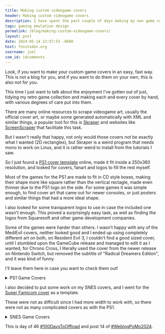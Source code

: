 ```yaml
---
title: Making custom videogame covers
header: Making custom videogame covers
description: I have spent the past couple of days making my own game covers for PS1 and SNES games to display on my Miyoo Mini Plus, so I wrote about it.
tags: gaming emulation design
permalink: /blog/making-custom-videogame-covers/
layout: post
date: 2024-05-14 22:57:53 -0600
host: fosstodon.org
username: joel
com_id: idcomments
---
```


Look, if you want to make your custom game covers in an easy, fast way. This is not a blog for you, and if you want to do them on your own, this is also not for you.

This time I just want to talk about the enjoyment I've gotten out of just, tidying my retro game collection and making each and every cover by hand, with various degrees of care put into them.

There are many online resources to scrape videogame art, usually the official cover art, or maybe some generated automatically with XML and similar things, a popular tool for this is [Skraper](https://www.skraper.net/) and websites like [ScreenScraper](https://www.screenscraper.fr/) that facilitate this task.

But I wasn't really that happy, not only would those covers not be exactly what I wanted (2D rectangles), but Skraper is a weird program that needs mono to work on Linux, and it is rather weird to install from the tutorials I saw.

So I just found a [PS1 cover template](https://www.deviantart.com/brfa98/art/PS1-Cover-Template-HD-Remake-670864142) online, made it fit inside a 250x360 resolution, and looked for covers, fanart and logos to fill the rest myself.

Most of the games for the PS1 are made to fit in CD style boxes, making their shape more like square rather than the vertical rectagle, made even thinner due to the PS1 logo on the side. For some games it was simple enough, to find cover art that came out for newer consoles, or just posters and similar things that had a more ideal shape.

I also looked for some transparent logos to use in case the included one wasn't enough. This proved a surprisingly easy task, as well as finding the logos from Squaresoft and other game development companies.

Some of the games were harder than others. I wasn't happy with any of the MediEvil covers, neither looked good and I ended up using completely different art on both, on Resident Evil 3, I couldn't find a good sized cover, until I stumbled upon the GameCube release and managed to edit it as I wanted, for Chrono Cross, I literally used the cover from the newer release on Nintendo Switch, but removed the subtitle of "Radical Dreamers Edition", and it was kind of funny.

I'll leave them here in case you want to check them out!

<details markdown=1>
  <summary>PS1 Game Covers</summary>
![Aconcagua (English)](/assets/img/gamecovers/Aconcagua (English).png)
![Alundra (Un-Working Designs) (SLUS00553)](/assets/img/gamecovers/Alundra (Un-Working Designs) (SLUS00553).png)
![Another World (DOS Port)](/assets/img/gamecovers/Another World (DOS Port).png)
![Castlevania - Symphony of the Night (J) (v 1.2)](/assets/img/gamecovers/Castlevania - Symphony of the Night (J) (v 1.2).png)
![Chrono Cross (USA)](/assets/img/gamecovers/Chrono Cross (USA).png)
![Crash Bandicoot (USA)](/assets/img/gamecovers/Crash Bandicoot (USA).png)
![Final Fantasy VII (Spain)](/assets/img/gamecovers/Final Fantasy VII (Spain).png)
![Klonoa - Door to Phantomile (USA)](/assets/img/gamecovers/Klonoa - Door to Phantomile (USA).png)
![Koudelka (USA)](/assets/img/gamecovers/Koudelka (USA).png)
![Legacy of Kain - Soul Reaver (USA)](/assets/img/gamecovers/Legacy of Kain - Soul Reaver (USA).png)
![MediEvil (USA)](/assets/img/gamecovers/MediEvil (USA).png)
![MediEvil II (USA)](/assets/img/gamecovers/MediEvil II (USA).png)
![Metal Gear Solid (USA) (Rev 1)](/assets/img/gamecovers/Metal Gear Solid (USA) (Rev 1).png)
![Parasite Eve (USA) (SLUS00662)](/assets/img/gamecovers/Parasite Eve (USA) (SLUS00662).png)
![Resident Evil - Director's Cut - Dual Shock Ver. (USA)](/assets/img/gamecovers/Resident Evil - Director's Cut - Dual Shock Ver. (USA).png)
![Resident Evil 2 - Dual Shock Ver. (USA)](/assets/img/gamecovers/Resident Evil 2 - Dual Shock Ver. (USA).png)
![Resident Evil 3 - Nemesis (USA)](/assets/img/gamecovers/Resident Evil 3 - Nemesis (USA).png)
![Suikoden II (SLUS00958)](/assets/img/gamecovers/Suikoden II (SLUS00958).png)
![The Legend of Dragoon (USA)](/assets/img/gamecovers/The Legend of Dragoon (USA).png)
![Vagrant Story (USA)](/assets/img/gamecovers/Vagrant Story (USA).png)
![Xenogears (USA) (SLUS00664)](/assets/img/gamecovers/Xenogears (USA) (SLUS00664).png)
</details>

I also decided to put some work on my SNES covers, and I went for the [Super Famicom cover](https://www.deviantart.com/genesismegadrive21/art/Super-Famicom-JP-SNES-Cover-Template-914181090) as a template.

These were not as difficult since I had more width to work with, so there were not as many complicated covers as with the PS1.



<details markdown=1>
  <summary>SNES Game Covers</summary>
![Bahamut Lagoon (Eng v1.2) (Near)](/assets/img/gamecovers/Bahamut Lagoon (Eng v1.2) (Near).png)
![Chrono Trigger (kWhazit's Final Cut v1.11)](/assets/img/gamecovers/Chrono Trigger (kWhazit's Final Cut v1.11).png)
![Cybernator (U) (Fastrom)](/assets/img/gamecovers/Cybernator (U) (Fastrom).png)
![Dragon Quest III (EPv1.1)](/assets/img/gamecovers/Dragon Quest III (EPv1.1).png)
![Final Fantasy VI (ROSE v2.0)](/assets/img/gamecovers/Final Fantasy VI (ROSE v2.0).png)
![Fire Emblem IV - Genealogy of the Holy War (Naga - Beta 7)](/assets/img/gamecovers/Fire Emblem IV - Genealogy of the Holy War (Naga - Beta 7).png)
![Fushigi no Dungeon 2 - Fuurai no Shiren (English v1.0)(Aeon Genesis)](/assets/img/gamecovers/Fushigi no Dungeon 2 - Fuurai no Shiren (English v1.0)(Aeon Genesis).png)
![Illusion of Gaia (Sprint Button v3.0)](/assets/img/gamecovers/Illusion of Gaia (Sprint Button v3.0).png)
![Live A Live (English v2.0) Fastrom](/assets/img/gamecovers/Live A Live (English v2.0) Fastrom.png)
![Mother 2 - Redux (Hack v1.1)](/assets/img/gamecovers/Mother 2 - Redux (Hack v1.1).png)
![Secret of Mana (Relocalized v1.7)](/assets/img/gamecovers/Secret of Mana (Relocalized v1.7).png)
![SOS (USA)](/assets/img/gamecovers/SOS (USA).png)
![Super Mario RPG (Relocalized v2.0)](/assets/img/gamecovers/Super Mario RPG (Relocalized v2.0).png)
![Super Mario World (USA)](/assets/img/gamecovers/Super Mario World (USA).png)
![Super Mario World 2 - Yoshi's Island (USA)](/assets/img/gamecovers/Super Mario World 2 - Yoshi's Island (USA).png)
![Super Metroid (JU)](/assets/img/gamecovers/Super Metroid (JU).png)
![Teenage Mutant Hero Turtles IV - Turtles in Time](/assets/img/gamecovers/Teenage Mutant Hero Turtles IV - Turtles in Time.png)
![Terranigma (NTSC v1.0 + 8x16 Font v1.0)](/assets/img/gamecovers/Terranigma.png)
![Trials of Mana (World) (Collection of Mana)](/assets/img/gamecovers/Trials of Mana (World) (Collection of Mana).png)
</details>

This is day of 46 [#100DaysToOffload](https://100daystooffload.com) and post 14 of [#WeblogPoMo2024](https://weblog.anniegreens.lol/weblog-posting-month-2024).
